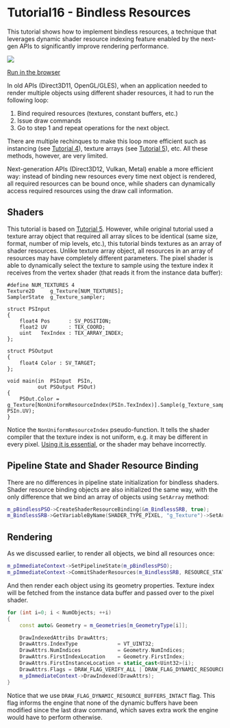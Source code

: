 # Tutorial16 - Bindless Resources

This tutorial shows how to implement bindless resources, a technique that leverages
dynamic shader resource indexing feature enabled by the next-gen APIs to significantly
improve rendering performance.

![](Animation_Large.gif)

[Run in the browser](https://diligentgraphics.github.io/wasm-modules/Tutorial16_BindlessResources/Tutorial16_BindlessResources.html)

In old APIs (Direct3D11, OpenGL/GLES), when an application needed to render multiple objects
using different shader resources, it had to run the following loop:

1. Bind required resources (textures, constant buffers, etc.)
2. Issue draw commands
3. Go to step 1 and repeat operations for the next object.

There are multiple rechinques to make this loop more efficient such as instancing (see 
[Tutorial 4](https://github.com/DiligentGraphics/DiligentSamples/tree/master/Tutorials/Tutorial04_Instancing)),
texture arrays (see [Tutorial 5](https://github.com/DiligentGraphics/DiligentSamples/tree/master/Tutorials/Tutorial05_TextureArray)),
etc. All these methods, however, are very limited.

Next-generation APIs (Direct3D12, Vulkan, Metal) enable a more efficient way: instead of binding new resources
every time next object is rendered, all required resources can be bound once, while shaders can dynamically
access required resources using the draw call information. 

## Shaders

This tutorial is based on [Tutorial 5](https://github.com/DiligentGraphics/DiligentSamples/tree/master/Tutorials/Tutorial05_TextureArray).
However, while original tutorial used a texture array object that required all array slices to be identical (same size, format,
number of mip levels, etc.), this tutorial binds textures as an array of shader resources. Unlike texture array object, all resources
in an array of resources may have completely different parameters. The pixel shader is able to dynamically select the texture to sample
using the texture index it receives from the vertex shader (that reads it from the instance data buffer):

```hlsl
#define NUM_TEXTURES 4
Texture2D     g_Texture[NUM_TEXTURES];
SamplerState  g_Texture_sampler;

struct PSInput 
{ 
    float4 Pos      : SV_POSITION; 
    float2 UV       : TEX_COORD; 
    uint   TexIndex : TEX_ARRAY_INDEX;
};

struct PSOutput
{
    float4 Color : SV_TARGET;
};

void main(in  PSInput  PSIn,
          out PSOutput PSOut)
{
    PSOut.Color = g_Texture[NonUniformResourceIndex(PSIn.TexIndex)].Sample(g_Texture_sampler, PSIn.UV);
}
```

Notice the `NonUniformResourceIndex` pseudo-function. It tells the shader compiler that the texture index is
not uniform, e.g. it may be different in every pixel.
[Using it is essential](https://www.asawicki.info/news_1608_direct3d_12_-_watch_out_for_non-uniform_resource_index),
or the shader may behave incorrectly.

## Pipeline State and Shader Resource Binding

There are no differences in pipeline state initialization for bindless shaders.
Shader resource binding objects are also initialized the same way, with the only difference
that we bind an array of objects using `SetArray` method:

```cpp
m_pBindlessPSO->CreateShaderResourceBinding(&m_BindlessSRB, true);
m_BindlessSRB->GetVariableByName(SHADER_TYPE_PIXEL, "g_Texture")->SetArray(pTexSRVs, 0, NumTextures);
```

## Rendering

As we discussed earlier, to render all objects, we bind all resources once: 

```cpp
m_pImmediateContext->SetPipelineState(m_pBindlessPSO);
m_pImmediateContext->CommitShaderResources(m_BindlessSRB, RESOURCE_STATE_TRANSITION_MODE_VERIFY);
```

And then render each object using its geometry properties. Texture index will be fetched
from the instance data buffer and passed over to the pixel shader.

```cpp
for (int i=0; i < NumObjects; ++i)
{
    const auto& Geometry = m_Geometries[m_GeometryType[i]];

    DrawIndexedAttribs DrawAttrs;
    DrawAttrs.IndexType             = VT_UINT32;
    DrawAttrs.NumIndices            = Geometry.NumIndices;
    DrawAttrs.FirstIndexLocation    = Geometry.FirstIndex;
    DrawAttrs.FirstInstanceLocation = static_cast<Uint32>(i);
    DrawAttrs.Flags = DRAW_FLAG_VERIFY_ALL | DRAW_FLAG_DYNAMIC_RESOURCE_BUFFERS_INTACT;
    m_pImmediateContext->DrawIndexed(DrawAttrs);
}
```

Notice that we use `DRAW_FLAG_DYNAMIC_RESOURCE_BUFFERS_INTACT` flag. This flag informs the engine
that none of the dynamic buffers have been modified since the last draw command, which saves extra work
the engine would have to perform otherwise.
